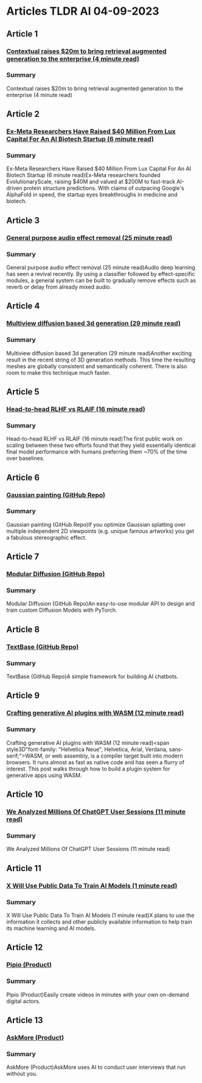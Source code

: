 # Articles TLDR AI 04-09-2023

## Article 1
### [Contextual raises $20m to bring retrieval augmented generation to the enterprise (4 minute read)](https://tldr.tech)
### Summary 
 Contextual raises $20m to bring retrieval augmented generation to the enterprise (4 minute read)

## Article 2
### [Ex-Meta Researchers Have Raised $40 Million From Lux Capital For An AI Biotech Startup (6 minute read)](https://tldr.tech)
### Summary 
 Ex-Meta Researchers Have Raised $40 Million From Lux Capital For An AI Biotech Startup (6 minute read)Ex-Meta researchers founded EvolutionaryScale, raising $40M and valued at $200M to fast-track AI-driven protein structure predictions. With claims of outpacing Google's AlphaFold in speed, the startup eyes breakthroughs in medicine and biotech.

## Article 3
### [General purpose audio effect removal (25 minute read)](https://tldr.tech)
### Summary 
 General purpose audio effect removal (25 minute read)Audio deep learning has seen a revival recently. By using a classifier followed by effect-specific modules, a general system can be built to gradually remove effects such as reverb or delay from already mixed audio.

## Article 4
### [Multiview diffusion based 3d generation (29 minute read)](https://tldr.tech)
### Summary 
 Multiview diffusion based 3d generation (29 minute read)Another exciting result in the recent string of 3D generation methods. This time the resulting meshes are globally consistent and semantically coherent. There is also room to make this technique much faster.</span>

## Article 5
### [Head-to-head RLHF vs RLAIF (16 minute read)](https://tldr.tech)
### Summary 
 Head-to-head RLHF vs RLAIF (16 minute read)The first public work on scaling between these two efforts found that they yield essentially identical final model performance with humans preferring them ~70% of the time over baselines.

## Article 6
### [Gaussian painting (GitHub Repo)](https://tldr.tech)
### Summary 
 Gaussian painting (GitHub Repo)If you optimize Gaussian splatting over multiple independent 2D viewpoints (e.g. unique famous artworks) you get a fabulous stereographic effect.

## Article 7
### [Modular Diffusion (GitHub Repo)](https://tldr.tech)
### Summary 
 Modular Diffusion (GitHub Repo)An easy-to-use modular API to design and train custom Diffusion Models with PyTorch.

## Article 8
### [TextBase (GitHub Repo)](https://tldr.tech)
### Summary 
 TextBase (GitHub Repo)A simple framework for building AI chatbots.

## Article 9
### [Crafting generative AI plugins with WASM (12 minute read)](https://tldr.tech)
### Summary 
 Crafting generative AI plugins with WASM (12 minute read)<span style3D"font-family: "Helvetica Neue", Helvetica, Arial, Verdana, sans-serif;">WASM, or web assembly, is a compiler target built into modern browsers. It runs almost as fast as native code and has seen a flurry of interest. This post walks through how to build a plugin system for generative apps using WASM.

## Article 10
### [We Analyzed Millions Of ChatGPT User Sessions (11 minute read)](https://tldr.tech)
### Summary 
 We Analyzed Millions Of ChatGPT User Sessions (11 minute read)

## Article 11
### [X Will Use Public Data To Train AI Models (1 minute read)](https://tldr.tech)
### Summary 
 X Will Use Public Data To Train AI Models (1 minute read)X plans to use the information it collects and other publicly available information to help train its machine learning and AI models.

## Article 12
### [Pipio (Product)](https://tldr.tech)
### Summary 
 Pipio (Product)Easily create videos in minutes with your own on-demand digital actors.

## Article 13
### [AskMore (Product)](https://tldr.tech)
### Summary 
 AskMore (Product)AskMore uses AI to conduct user interviews that run without you.

